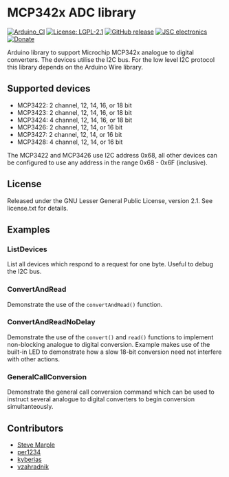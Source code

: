 # MCP342x ADC library
[![Arduino_CI](https://github.com/JSC-electronics/MCP342x/actions/workflows/arduino_ci.yml/badge.svg)](https://github.com/JSC-electronics/MCP342x/actions/workflows/arduino_ci.yml)
[![License: LGPL-2.1](https://img.shields.io/github/license/JSC-electronics/MCP342x)](https://github.com/JSC-electronics/MCP342x/blob/master/LICENSE)
[![GitHub release](https://img.shields.io/github/release/JSC-electronics/MCP342x.svg?maxAge=3600)](https://github.com/JSC-electronics/MCP342x/releases)
[![JSC electronics](https://img.shields.io/badge/JSC-electronics-green.svg)](https://www.jsce.cz/)
[![Donate](https://img.shields.io/badge/donate-PayPal-blueviolet.svg)](https://www.paypal.com/cgi-bin/webscr?cmd=_s-xclick&hosted_button_id=SESX9ABM7V8KA&source=url)

Arduino library to support Microchip MCP342x analogue to digital
converters. The devices utilise the I2C bus. For the low level I2C
protocol this library depends on the Arduino Wire library.

## Supported devices

*   MCP3422: 2 channel, 12, 14, 16, or 18 bit
*   MCP3423: 2 channel, 12, 14, 16, or 18 bit
*   MCP3424: 4 channel, 12, 14, 16, or 18 bit
*   MCP3426: 2 channel, 12, 14, or 16 bit
*   MCP3427: 2 channel, 12, 14, or 16 bit
*   MCP3428: 4 channel, 12, 14, or 16 bit

The MCP3422 and MCP3426 use I2C address 0x68, all other devices can be
configured to use any address in the range 0x68 - 0x6F (inclusive).

## License
Released under the GNU Lesser General Public License, version 2.1. See
license.txt for details.

## Examples

### ListDevices
List all devices which respond to a request for one byte. Useful to
debug the I2C bus.

### ConvertAndRead
Demonstrate the use of the `convertAndRead()` function.

### ConvertAndReadNoDelay
Demonstrate the use of the `convert()` and `read()` functions to
implement non-blocking analogue to digital conversion. Example makes
use of the built-in LED to demonstrate how a slow 18-bit conversion
need not interfere with other actions.

### GeneralCallConversion
Demonstrate the general call conversion command which can be used to
instruct several analogue to digital converters to begin conversion
simultanteously.

## Contributors
* [Steve Marple](https://github.com/stevemarple)
* [per1234](https://github.com/per1234)
* [kyberias](https://github.com/kyberias)
* [vzahradnik](https://github.com/vzahradnik)

